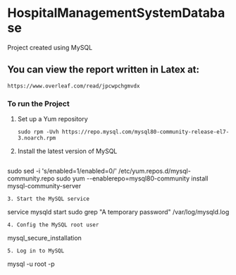 # HospitalManagementSystemDatabase
Project created using MySQL

## You can view the report written in Latex at:
```
https://www.overleaf.com/read/jpcwpchgmvdx

```

### To run the Project
1. Set up a Yum repository
   ```
   sudo rpm -Uvh https://repo.mysql.com/mysql80-community-release-el7-3.noarch.rpm
   ```
2. Install the latest version of MySQL
   ```
  sudo sed -i 's/enabled=1/enabled=0/' /etc/yum.repos.d/mysql-community.repo
  sudo yum --enablerepo=mysql80-community install mysql-community-server
   ```
3. Start the MySQL service
   ```
  service mysqld start
  sudo grep "A temporary password" /var/log/mysqld.log
   ```
4. Config the MySQL root user
   ```
  mysql_secure_installation 
   ```
5. Log in to MySQL
   ```
  mysql -u root -p
   ```

